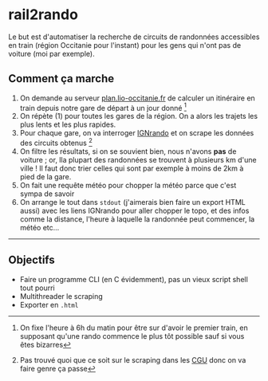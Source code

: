 # rail2rando
Le but est d'automatiser la recherche de circuits de randonnées accessibles en train (région Occitanie pour l'instant) pour les gens qui n'ont pas de voiture (moi par exemple).

## Comment ça marche
1. On demande au serveur [plan.lio-occitanie.fr](plan.lio-occitanie.fr) de calculer un itinéraire en train depuis notre gare de départ à un jour donné [^1]
2. On répète (1) pour toutes les gares de la région. On a alors les trajets les plus lents et les plus rapides.
3. Pour chaque gare, on va interroger [IGNrando](https://ignrando.fr/) et on scrape les données des circuits obtenus [^2]
4. On filtre les résultats, si on se souvient bien, nous n'avons **pas** de voiture ; or, lla plupart des randonnées se trouvent à plusieurs km d'une ville ! Il faut donc trier celles qui sont par exemple à moins de 2km à pied de la gare.
5. On fait une requête météo pour chopper la météo parce que c'est sympa de savoir
6. On arrange le tout dans `stdout` (j'aimerais bien faire un export HTML aussi) avec les liens IGNrando pour aller chopper le topo, et des infos comme la distance, l'heure à laquelle la randonnée peut commencer, la météo etc...

[^1]: On fixe l'heure à 6h du matin pour être sur d'avoir le premier train, en supposant qu'une rando commence le plus tôt possible sauf si vous êtes bizarres
[^2]: Pas trouvé quoi que ce soit sur le scraping dans les [CGU](https://ignrando.fr/fr/cgu) donc on va faire genre ça passe


---
## Objectifs
- Faire un programme CLI (en C évidemment), pas un vieux script shell tout pourri
- Multithreader le scraping
- Exporter en `.html` 

